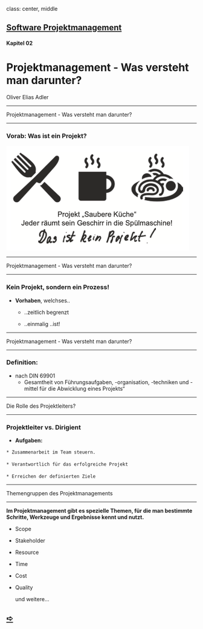 class: center, middle

## [Software Projektmanagement](index.html)

#### Kapitel 02

# Projektmanagement - Was versteht man darunter?

Oliver Elias Adler

---

 Projektmanagement - Was versteht man darunter?

----

### Vorab: Was ist ein Projekt?

![](media/KüchenProjekt.png)  

---

 Projektmanagement - Was versteht man darunter?

----

### Kein Projekt, sondern ein Prozess!

* **Vorhaben**, welchses..

    * ..zeitlich begrenzt

    * ..einmalig        ..ist!

---

 Projektmanagement - Was versteht man darunter?

----

### Definition:

* nach DIN 69901
    * Gesamtheit von Führungsaufgaben, -organisation, -techniken und -mittel für die Abwicklung eines Projekts“

---

Die Rolle des Projektleiters?

----

### Projektleiter vs. Dirigient

   * **Aufgaben:**

    * Zusammenarbeit im Team steuern.

    * Verantwortlich für das erfolgreiche Projekt

    * Erreichen der definierten Ziele

---
Themengruppen des Projektmanagements

----
**Im Projektmanagement gibt es spezielle Themen, für die man bestimmte Schritte, Werkzeuge und Ergebnisse kennt und nutzt.** 



* Scope
* Stakeholder
* Resource
* Time
* Cost
* Quality

    und weitere...

## [&#10154;](?url=03.kapitel.md)


